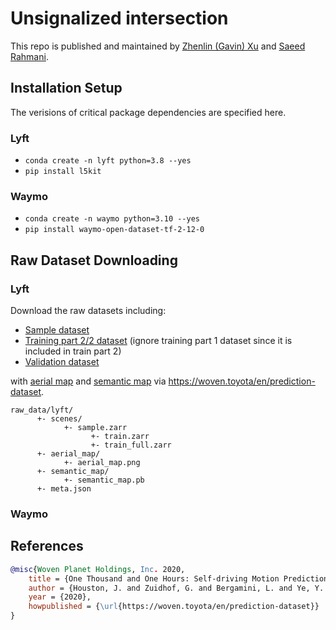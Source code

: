 # Unsignalized intersection

This repo is published and maintained by [Zhenlin (Gavin) Xu](https://github.com/Zhenlin-Xu) and [Saeed Rahmani](https://github.com/SaeedRahmani).
<!-- New datasets (including Argoverse 2) are on the way.  -->

## Installation Setup

The verisions of critical package dependencies are specified here. 

### Lyft

- `conda create -n lyft python=3.8 --yes`
- `pip install l5kit`

### Waymo

- `conda create -n waymo python=3.10 --yes`
- `pip install waymo-open-dataset-tf-2-12-0`

## Raw Dataset Downloading

### Lyft

Download the raw datasets including:

- [Sample dataset](https://woven.toyota/common/assets/data/prediction-sample.tar)
- [Training part 2/2 dataset](https://woven.toyota/common/assets/data/prediction-train_full.tar) (ignore training part 1 dataset since it is included in train part 2)
- [Validation dataset](https://woven.toyota/common/assets/data/prediction-validate.tar)

with [aerial map](https://woven.toyota/common/assets/data/prediction-aerial_map.tar) and [semantic map](https://woven.toyota/common/assets/data/prediction-semantic_map.tar) via https://woven.toyota/en/prediction-dataset.

```
raw_data/lyft/
      +- scenes/
            +- sample.zarr
                  +- train.zarr
                  +- train_full.zarr
      +- aerial_map/
            +- aerial_map.png
      +- semantic_map/
            +- semantic_map.pb
      +- meta.json
```

### Waymo

## References

```bibtex
@misc{Woven Planet Holdings, Inc. 2020,
    title = {One Thousand and One Hours: Self-driving Motion Prediction Dataset},
    author = {Houston, J. and Zuidhof, G. and Bergamini, L. and Ye, Y. and Jain, A. and Omari, S. and Iglovikov, V. and Ondruska, P.},
    year = {2020},
    howpublished = {\url{https://woven.toyota/en/prediction-dataset}}
}
```